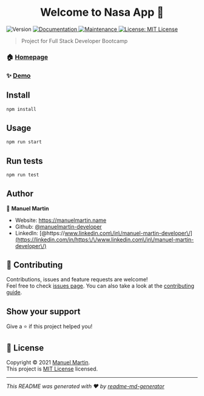 <h1 align="center">Welcome to Nasa App 👋</h1>
<p>
  <img alt="Version" src="https://img.shields.io/badge/version-1.0.0-blue.svg?cacheSeconds=2592000" />
  <a href="https://github.com/manuelmartin-developer/NasaApp#readme" target="_blank">
    <img alt="Documentation" src="https://img.shields.io/badge/documentation-yes-brightgreen.svg" />
  </a>
  <a href="https://github.com/manuelmartin-developer/NasaApp/graphs/commit-activity" target="_blank">
    <img alt="Maintenance" src="https://img.shields.io/badge/Maintained%3F-yes-green.svg" />
  </a>
  <a href="https://githu" target="_blank">
    <img alt="License: MIT License" src="https://img.shields.io/github/license/manuelmartin-developer/Nasa App" />
  </a>
</p>

> Project for Full Stack Developer Bootcamp

### 🏠 [Homepage](http://nasaapp.manuelmartin.name/)

### ✨ [Demo](http://nasaapp.manuelmartin.name/)

## Install

```sh
npm install
```

## Usage

```sh
npm run start
```

## Run tests

```sh
npm run test
```

## Author

👤 **Manuel Martin**

* Website: https://manuelmartin.name
* Github: [@manuelmartin-developer](https://github.com/manuelmartin-developer)
* LinkedIn: [@https:\/\/www.linkedin.com\/in\/manuel-martin-developer\/](https://linkedin.com/in/https:\/\/www.linkedin.com\/in\/manuel-martin-developer\/)

## 🤝 Contributing

Contributions, issues and feature requests are welcome!<br />Feel free to check [issues page](b.com/manuelmartin-developer/NasaApp/blob/master/LICENSE). You can also take a look at the [contributing guide](https://github.com/manuelmartin-developer/NasaApp/blob/master/CONTRIBUTING.md).

## Show your support

Give a ⭐️ if this project helped you!

## 📝 License

Copyright © 2021 [Manuel Martin](https://github.com/manuelmartin-developer).<br />
This project is [MIT License](https://githu) licensed.

***
_This README was generated with ❤️ by [readme-md-generator](https://github.com/kefranabg/readme-md-generator)_